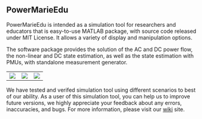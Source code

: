 ## PowerMarieEdu

PowerMarieEdu is intended as a simulation tool for researchers and educators that is easy-to-use MATLAB package, with source code released under MIT License. It allows a variety of display and manipulation options.

The software package provides the solution of the AC and DC power flow, the non-linear and DC state estimation, as well as the state estimation with PMUs, with standalone measurement generator. 

<table>
    <tbody>
        <tr>
            <td align="center"><a href="https://github.com/mcosovic/PowerMarieEdu/wiki/Power-Flow" itemprop="contentUrl" data-size="600x400"> <img src="https://github.com/mcosovic/PowerMarieEdu/blob/master/doc/figures/modulepf.png"></td>
            <td align="center"><a href="https://github.com/mcosovic/PowerMarieEdu/wiki/State-Estimation" itemprop="contentUrl" data-size="600x400"> <img src="https://github.com/mcosovic/PowerMarieEdu/blob/master/doc/figures/modulese.png"></td>
            <td align="center"><a href="https://github.com/mcosovic/PowerMarieEdu/wiki/Measurement-Generator" itemprop="contentUrl" data-size="600x400"> <img src="https://github.com/mcosovic/PowerMarieEdu/blob/master/doc/figures/modulemg.png"</td>
        </tr>
    </tbody>
</table>

We have tested and verifed simulation tool using different scenarios to best of our ability. As a user of this simulation tool, you can help us to improve future versions, we highly appreciate your feedback about any errors, inaccuracies, and bugs. For more information, please visit our [wiki](https://github.com/mcosovic/PowerMarieEdu/wiki/PowerMarieEdu) site.
